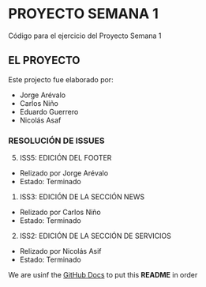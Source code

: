 # PROYECTO SEMANA 1
Código para el ejercicio del Proyecto Semana 1

## EL PROYECTO
Este projecto fue elaborado por: 
- Jorge Arévalo
- Carlos Niño
- Eduardo Guerrero
- Nicolás Asaf

### RESOLUCIÓN DE ISSUES


5. ISS5: EDICIÓN DEL FOOTER
- Relizado por Jorge Arévalo
- Estado: Terminado

1. ISS3: EDICIÓN DE LA SECCIÓN NEWS
- Relizado por Carlos Niño
- Estado: Terminado

2. ISS2: EDICIÓN DE LA SECCIÓN DE SERVICIOS
- Relizado por Nicolás Asif
- Estado: Terminado

We are usinf the [GitHub Docs](https://docs.github.com/es/free-pro-team@latest/github/writing-on-github/basic-writing-and-formatting-syntax) to put this **README** in order